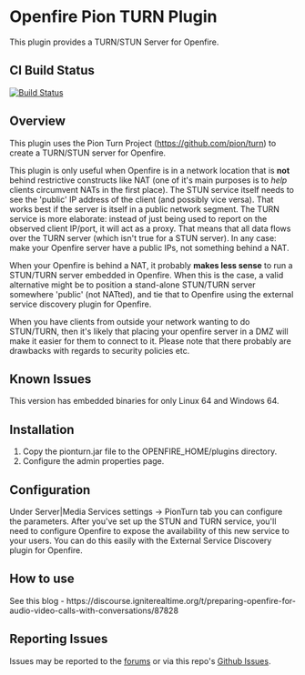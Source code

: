 # Openfire Pion TURN Plugin

This plugin provides a TURN/STUN Server for Openfire.

## CI Build Status

[![Build Status](https://github.com/igniterealtime/openfire-pionturn-plugin/workflows/Java%20CI/badge.svg)](https://github.com/igniterealtime/openfire-pionturn-plugin/actions)

## Overview

This plugin uses the Pion Turn Project (https://github.com/pion/turn) to create a TURN/STUN server for Openfire.

This plugin is only useful when Openfire is in a network location that is **not** behind restrictive constructs like NAT (one of it's main purposes is to *help* clients circumvent NATs in the first place). The STUN service itself needs to see the 'public' IP address of the client (and possibly vice versa). That works best if the server is itself in a public network segment. The TURN service is more elaborate: instead of just being used to report on the observed client IP/port, it will act as a proxy. That means that all data flows over the TURN server (which isn't true for a STUN server). In any case: make your Openfire server have a public IPs, not something behind a NAT.

When your Openfire is behind a NAT, it probably **makes less sense** to run a STUN/TURN server embedded in Openfire.
When this is the case, a valid alternative might be to position a stand-alone STUN/TURN server somewhere 'public' (not NATted), and tie that to Openfire using the external service discovery plugin for Openfire.

When you have clients from outside your network wanting to do STUN/TURN, then it's likely that placing your openfire server in a DMZ will make it easier for them to connect to it. Please note that there probably are drawbacks with regards to security policies etc.

## Known Issues
This version has embedded binaries for only Linux 64 and Windows 64.
<p>

</p>
<h2>Installation</h2>

<ol>
    <li>Copy the pionturn.jar file to the OPENFIRE_HOME/plugins directory.</li>
    <li>Configure the admin properties page.</li>
</ol>

<h2>Configuration</h2>

Under Server|Media Services settings -> PionTurn tab you can configure the parameters.
After you've set up the STUN and TURN service, you'll need to configure Openfire to expose the availability of this new service to your users. You can do this easily with the External Service Discovery plugin for Openfire.

<h2>How to use</h2>

<p>
See this blog - https://discourse.igniterealtime.org/t/preparing-openfire-for-audio-video-calls-with-conversations/87828
<p/>

## Reporting Issues

Issues may be reported to the [forums](https://discourse.igniterealtime.org) or via this repo's [Github Issues](https://github.com/igniterealtime/openfire-pionturn-plugin).
